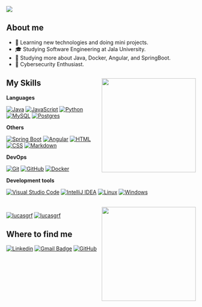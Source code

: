 ![](https://komarev.com/ghpvc/?username=Lucasgrf&color=006bed) 

## About me

- 🤔 Learning new technologies and doing mini projects.
- 🎓 Studying Software Engineering at Jala University.
- 🌱 Studying more about Java, Docker, Angular, and SpringBoot.
- 🩻 Cybersecurity Enthusiast.

## My Skills <img align="right" width="250" height="250" src="https://media.tenor.com/lO6HqZ3I2dIAAAAi/e.gif">

**Languages**

[![Java](https://img.shields.io/badge/Java-%23ED8B00.svg?logo=openjdk&logoColor=white)](#)
[![JavaScript](https://img.shields.io/badge/JavaScript-F7DF1E?logo=javascript&logoColor=000)](#)
[![Python](https://img.shields.io/badge/Python-3776AB?logo=python&logoColor=fff)](#)
[![MySQL](https://img.shields.io/badge/MySQL-4479A1?logo=mysql&logoColor=fff)](#)
[![Postgres](https://img.shields.io/badge/Postgres-%23316192.svg?logo=postgresql&logoColor=white)](#)

**Others**

[![Spring Boot](https://img.shields.io/badge/Spring%20Boot-6DB33F?logo=springboot&logoColor=fff)](#)
[![Angular](https://img.shields.io/badge/Angular-%23DD0031.svg?logo=angular&logoColor=white)](#)
[![HTML](https://img.shields.io/badge/HTML-%23E34F26.svg?logo=html5&logoColor=white)](#)
[![CSS](https://img.shields.io/badge/CSS-1572B6?logo=css3&logoColor=fff)](#)
[![Markdown](https://img.shields.io/badge/Markdown-%23000000.svg?logo=markdown&logoColor=white)](#)

**DevOps**

[![Git](https://img.shields.io/badge/Git-F05032?logo=git&logoColor=fff)](#)
[![GitHub](https://img.shields.io/badge/GitHub-%23121011.svg?logo=github&logoColor=white)](#)
[![Docker](https://img.shields.io/badge/Docker-2496ED?logo=docker&logoColor=fff)](#)

**Development tools**

[![Visual Studio Code](https://custom-icon-badges.demolab.com/badge/Visual%20Studio%20Code-0078d7.svg?logo=vsc&logoColor=white)](#)
[![IntelliJ IDEA](https://img.shields.io/badge/IntelliJIDEA-000000.svg?logo=intellij-idea&logoColor=white)](#)
[![Linux](https://img.shields.io/badge/Linux-FCC624?logo=linux&logoColor=black)](#)
[![Windows](https://custom-icon-badges.demolab.com/badge/Windows-0078D6?logo=windows11&logoColor=white)](#)

<br/><img align="right" width="250" height="250" src="https://media.tenor.com/D4JUqaLLgeoAAAAi/one-piece-pixel.gif">

[![lucasgrf](https://github-readme-stats.vercel.app/api?username=lucasgrf&theme=dark)](https://github.com/anuraghazra/github-readme-stats)
[![lucasgrf](https://github-readme-stats.vercel.app/api/top-langs/?username=lucasgrf&hide=html&layout=compact&theme=dark)](https://github.com/anuraghazra/github-readme-stats)

## Where to find me

[![Linkedin](https://img.shields.io/badge/-Lucasgrf-blue?style=flat-square&logo=Linkedin&logoColor=white&link=https://www.linkedin.com/in/lucasgrf)](https://www.linkedin.com/in/lucasgrf)
[![Gmail Badge](https://img.shields.io/badge/-lucasgabrielrf.contato@gmail.com-006bed?style=flat-square&logo=Gmail&logoColor=white&link=mailto:lucasgabrielrf.contato@gmail.com)](mailto:lucasgabrielrf.contato@gmail.com)
[![GitHub](https://img.shields.io/github/followers/Lucasgrf?label=follow&style=social)](https://github.com/Lucasgrf)

